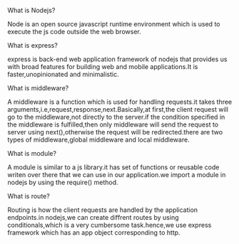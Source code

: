 What is Nodejs?

Node is an open source javascript runtime environment which is used to execute the js code outside the web browser.

What is express?

express is back-end web application framework of nodejs that provides us with broad features for building web and mobile applications.It is faster,unopinionated and minimalistic.

What is middleware?

A middleware is a function which is used for handling requests.it takes three arguments,i.e,request,response,next.Basically,at first,the client request will go to the middleware,not directly to the server.if the condition specified in the middleware is fulfilled,then only middleware will send the request to server using next(),otherwise the request will be redirected.there are two types of middleware,global middleware and local middleware.

What is module?

A module is similar to a js library.it has set of functions or reusable code writen over there that we can use in our application.we import a module in nodejs by using the require() method.

What is route?

Routing is how the client requests are handled by the application endpoints.in nodejs,we can create diffrent routes by using conditionals,which is a very cumbersome task.hence,we use express framework which has an app object corresponding to http.